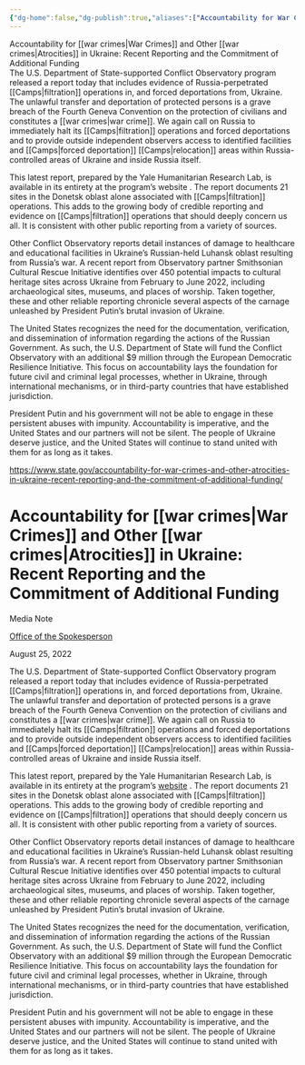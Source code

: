 ```yaml
---
{"dg-home":false,"dg-publish":true,"aliases":["Accountability for War Crimes and Other Atrocities in Ukraine: Recent Reporting and the Commitment of Additional Funding"],"locations":null,"tag":null,"date":"2022-08-25","title":"Accountability for War Crimes and Other Atrocities in Ukraine: Recent Reporting and the Commitment of Additional Funding","linter-yaml-title-alias":"Accountability for War Crimes and Other Atrocities in Ukraine: Recent Reporting and the Commitment of Additional Funding","permalink":"/accountability-for-war-crimes-and-other-atrocities-in-ukraine-recent-reporting-and-the-commitment-of-additional-funding/","dgHomeLink":true,"dgPassFrontmatter":true}
---
```



Accountability for [[war crimes|War Crimes]] and Other [[war crimes|Atrocities]] in Ukraine: Recent Reporting and the Commitment of Additional Funding  
The U.S. Department of State-supported Conflict Observatory program released a report today that includes evidence of Russia-perpetrated [[Camps|filtration]] operations in, and forced deportations from, Ukraine. The unlawful transfer and deportation of protected persons is a grave breach of the Fourth Geneva Convention on the protection of civilians and constitutes a [[war crimes|war crime]]. We again call on Russia to immediately halt its [[Camps|filtration]] operations and forced deportations and to provide outside independent observers access to identified facilities and [[Camps|forced deportation]] [[Camps|relocation]] areas within Russia-controlled areas of Ukraine and inside Russia itself.

This latest report, prepared by the Yale Humanitarian Research Lab, is available in its entirety at the program’s website . The report documents 21 sites in the Donetsk oblast alone associated with [[Camps|filtration]] operations. This adds to the growing body of credible reporting and evidence on [[Camps|filtration]] operations that should deeply concern us all. It is consistent with other public reporting from a variety of sources.

Other Conflict Observatory reports detail instances of damage to healthcare and educational facilities in Ukraine’s Russian-held Luhansk oblast resulting from Russia’s war. A recent report from Observatory partner Smithsonian Cultural Rescue Initiative identifies over 450 potential impacts to cultural heritage sites across Ukraine from February to June 2022, including archaeological sites, museums, and places of worship. Taken together, these and other reliable reporting chronicle several aspects of the carnage unleashed by President Putin’s brutal invasion of Ukraine.

The United States recognizes the need for the documentation, verification, and dissemination of information regarding the actions of the Russian Government. As such, the U.S. Department of State will fund the Conflict Observatory with an additional $9 million through the European Democratic Resilience Initiative. This focus on accountability lays the foundation for future civil and criminal legal processes, whether in Ukraine, through international mechanisms, or in third-party countries that have established jurisdiction.

President Putin and his government will not be able to engage in these persistent abuses with impunity. Accountability is imperative, and the United States and our partners will not be silent. The people of Ukraine deserve justice, and the United States will continue to stand united with them for as long as it takes.

https://www.state.gov/accountability-for-war-crimes-and-other-atrocities-in-ukraine-recent-reporting-and-the-commitment-of-additional-funding/

                                                        

# Accountability for [[war crimes|War Crimes]] and Other [[war crimes|Atrocities]] in Ukraine: Recent Reporting and the Commitment of Additional Funding

Media Note

[Office of the Spokesperson](https://www.state.gov/bureaus-offices/under-secretary-for-public-diplomacy-and-public-affairs/bureau-of-global-public-affairs/office-of-the-spokesperson/)

August 25, 2022

The U.S. Department of State-supported Conflict Observatory program released a report today that includes evidence of Russia-perpetrated [[Camps|filtration]] operations in, and forced deportations from, Ukraine. The unlawful transfer and deportation of protected persons is a grave breach of the Fourth Geneva Convention on the protection of civilians and constitutes a [[war crimes|war crime]]. We again call on Russia to immediately halt its [[Camps|filtration]] operations and forced deportations and to provide outside independent observers access to identified facilities and [[Camps|forced deportation]] [[Camps|relocation]] areas within Russia-controlled areas of Ukraine and inside Russia itself.

This latest report, prepared by the Yale Humanitarian Research Lab, is available in its entirety at the program’s [website](https://hub.conflictobservatory.org/portal/apps/sites/#/home/) . The report documents 21 sites in the Donetsk oblast alone associated with [[Camps|filtration]] operations. This adds to the growing body of credible reporting and evidence on [[Camps|filtration]] operations that should deeply concern us all. It is consistent with other public reporting from a variety of sources.

Other Conflict Observatory reports detail instances of damage to healthcare and educational facilities in Ukraine’s Russian-held Luhansk oblast resulting from Russia’s war. A recent report from Observatory partner Smithsonian Cultural Rescue Initiative identifies over 450 potential impacts to cultural heritage sites across Ukraine from February to June 2022, including archaeological sites, museums, and places of worship. Taken together, these and other reliable reporting chronicle several aspects of the carnage unleashed by President Putin’s brutal invasion of Ukraine.

The United States recognizes the need for the documentation, verification, and dissemination of information regarding the actions of the Russian Government. As such, the U.S. Department of State will fund the Conflict Observatory with an additional $9 million through the European Democratic Resilience Initiative. This focus on accountability lays the foundation for future civil and criminal legal processes, whether in Ukraine, through international mechanisms, or in third-party countries that have established jurisdiction.

President Putin and his government will not be able to engage in these persistent abuses with impunity. Accountability is imperative, and the United States and our partners will not be silent. The people of Ukraine deserve justice, and the United States will continue to stand united with them for as long as it takes.
